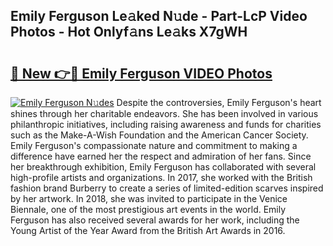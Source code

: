 ## Emily Ferguson Le𝚊ked N𝚞de - Part-LcP Video Photos - Hot Onlyf𝚊ns Le𝚊ks X7gWH

# <h2><a href="http://ab88230.deff.icu/?id=Emily+Ferguson">🔗 New 👉🔴 Emily Ferguson VIDEO Photos</a></h2>

[![Emily Ferguson N𝚞des](https://i.imgur.com/rIISA9y.gif)](http://ab88230.deff.icu/?id=Emily+Ferguson)
Despite the controversies, Emily Ferguson's heart shines through her charitable endeavors. She has been involved in various philanthropic initiatives, including raising awareness and funds for charities such as the Make-A-Wish Foundation and the American Cancer Society. Emily Ferguson's compassionate nature and commitment to making a difference have earned her the respect and admiration of her fans. Since her breakthrough exhibition, Emily Ferguson has collaborated with several high-profile artists and organizations. In 2017, she worked with the British fashion brand Burberry to create a series of limited-edition scarves inspired by her artwork. In 2018, she was invited to participate in the Venice Biennale, one of the most prestigious art events in the world. Emily Ferguson has also received several awards for her work, including the Young Artist of the Year Award from the British Art Awards in 2016.
